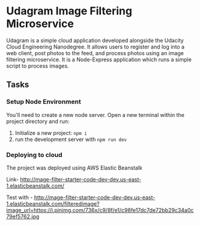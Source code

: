 # Udagram Image Filtering Microservice

Udagram is a simple cloud application developed alongside the Udacity Cloud Engineering Nanodegree. It allows users to register and log into a web client, post photos to the feed, and process photos using an image filtering microservice.  It is a Node-Express application which runs a simple script to process images. 

## Tasks

### Setup Node Environment

You'll need to create a new node server. Open a new terminal within the project directory and run:

1. Initialize a new project: `npm i`
2. run the development server with `npm run dev`


### Deploying to cloud
The project was deployed using AWS Elastic Beanstalk

Link- http://mage-filter-starter-code-dev-dev.us-east-1.elasticbeanstalk.com/

Test with - http://mage-filter-starter-code-dev-dev.us-east-1.elasticbeanstalk.com/filteredimage?image_url=https://i.pinimg.com/736x/c9/8f/e1/c98fe17dc7de72bb29c34a0c79ef5762.jpg
